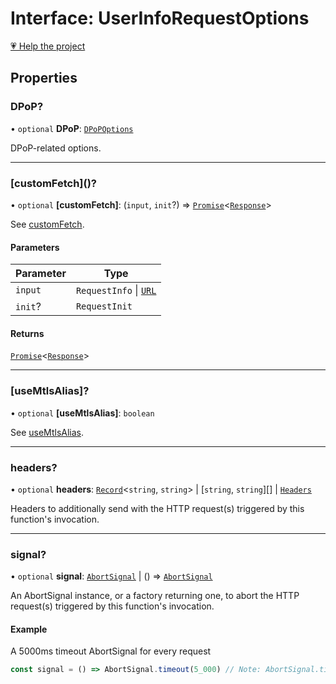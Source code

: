 # Interface: UserInfoRequestOptions

[💗 Help the project](https://github.com/sponsors/panva)

## Properties

### DPoP?

• `optional` **DPoP**: [`DPoPOptions`](DPoPOptions.md)

DPoP-related options.

***

### \[customFetch\]()?

• `optional` **\[customFetch\]**: (`input`, `init`?) => [`Promise`](https://developer.mozilla.org/docs/Web/JavaScript/Reference/Global_Objects/Promise)\<[`Response`](https://developer.mozilla.org/docs/Web/API/Response)\>

See [customFetch](../variables/customFetch.md).

#### Parameters

| Parameter | Type |
| ------ | ------ |
| `input` | `RequestInfo` \| [`URL`](https://developer.mozilla.org/docs/Web/API/URL) |
| `init`? | `RequestInit` |

#### Returns

[`Promise`](https://developer.mozilla.org/docs/Web/JavaScript/Reference/Global_Objects/Promise)\<[`Response`](https://developer.mozilla.org/docs/Web/API/Response)\>

***

### \[useMtlsAlias\]?

• `optional` **\[useMtlsAlias\]**: `boolean`

See [useMtlsAlias](../variables/useMtlsAlias.md).

***

### headers?

• `optional` **headers**: [`Record`](https://www.typescriptlang.org/docs/handbook/utility-types.html#recordkeys-type)\<`string`, `string`\> \| [`string`, `string`][] \| [`Headers`](https://developer.mozilla.org/docs/Web/API/Headers)

Headers to additionally send with the HTTP request(s) triggered by this function's invocation.

***

### signal?

• `optional` **signal**: [`AbortSignal`](https://developer.mozilla.org/docs/Web/API/AbortSignal) \| () => [`AbortSignal`](https://developer.mozilla.org/docs/Web/API/AbortSignal)

An AbortSignal instance, or a factory returning one, to abort the HTTP request(s) triggered by
this function's invocation.

#### Example

A 5000ms timeout AbortSignal for every request

```js
const signal = () => AbortSignal.timeout(5_000) // Note: AbortSignal.timeout may not yet be available in all runtimes.
```
